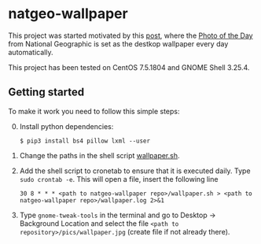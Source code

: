 # natgeo-wallpaper

This project was started motivated by this [post](http://miquel.ml/wallpaperoftheday/),
where the [Photo of the Day](https://www.nationalgeographic.com/photography/photo-of-the-day/)
from National Geographic is set as the destkop wallpaper every day automatically. 

This project has been tested on CentOS 7.5.1804 and GNOME Shell 3.25.4.

## Getting started

To make it work you need to follow this simple steps:

0. Install python dependencies: 
	```
	$ pip3 install bs4 pillow lxml --user
	```
1. Change the paths in the shell script [wallpaper.sh](wallpaper.sh).
2. Add the shell script to cronetab to ensure that it is executed daily. Type 
    `sudo crontab -e`. This will open a file, insert the following line 
    
    ```
    30 8 * * * <path to natgeo-wallpaper repo>/wallpaper.sh > <path to natgeo-wallpaper repo>/wallpaper.log 2>&1
    ```
3. Type `gnome-tweak-tools` in the terminal and go to Desktop -> Background 
    Location and select the file `<path to repository>/pics/wallpaper.jpg` 
    (create file if not already there).